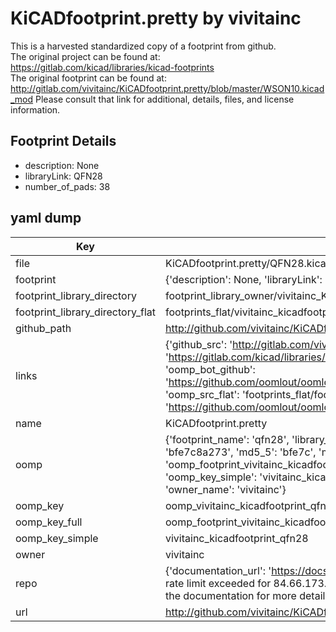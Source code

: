 # KiCADfootprint.pretty by vivitainc  
This is a harvested standardized copy of a footprint from github.  
The original project can be found at:  
https://gitlab.com/kicad/libraries/kicad-footprints  
The original footprint can be found at:
http://gitlab.com/vivitainc/KiCADfootprint.pretty/blob/master/WSON10.kicad_mod
Please consult that link for additional, details, files, and license information.  
## Footprint Details
* description: None  
* libraryLink: QFN28  
* number_of_pads: 38  
## yaml dump  
| Key | Value |  
| --- | --- |  
| file | KiCADfootprint.pretty/QFN28.kicad_mod |  
| footprint | {'description': None, 'libraryLink': 'QFN28', 'number_of_pads': 38} |  
| footprint_library_directory | footprint_library_owner/vivitainc_KiCADfootprint.pretty |  
| footprint_library_directory_flat | footprints_flat/vivitainc_kicadfootprint_qfn28/working |  
| github_path | http://github.com/vivitainc/KiCADfootprint.pretty/blob/master/QFN28.kicad_mod |  
| links | {'github_src': 'http://gitlab.com/vivitainc/KiCADfootprint.pretty/blob/master/WSON10.kicad_mod', 'github_src_repo': 'https://gitlab.com/kicad/libraries/kicad-footprints', 'oomp_bot': 'footprints/vivitainc_kicadfootprint_qfn28/working', 'oomp_bot_github': 'https://github.com/oomlout/oomlout_oomp_footprint_bot/tree/main/footprints/vivitainc_kicadfootprint_qfn28/working', 'oomp_src_flat': 'footprints_flat/footprints_flat/vivitainc_kicadfootprint_qfn28/working', 'oomp_src_flat_github': 'https://github.com/oomlout/oomlout_oomp_footprint_src/tree/main/footprints_flat/vivitainc_kicadfootprint_qfn28/working'} |  
| name | KiCADfootprint.pretty |  
| oomp | {'footprint_name': 'qfn28', 'library_name': 'kicadfootprint', 'md5': 'bfe7c8a273b772d8193f238bc87dcd3f', 'md5_10': 'bfe7c8a273', 'md5_5': 'bfe7c', 'md5_6': 'bfe7c8', 'oomp_key': 'oomp_vivitainc_kicadfootprint_qfn28', 'oomp_key_extra': 'oomp_footprint_vivitainc_kicadfootprint_qfn28', 'oomp_key_full': 'oomp_footprint_vivitainc_kicadfootprint_qfn28_bfe7c8', 'oomp_key_simple': 'vivitainc_kicadfootprint_qfn28', 'original_filename': 'KiCADfootprint.pretty/QFN28.kicad_mod', 'owner_name': 'vivitainc'} |  
| oomp_key | oomp_vivitainc_kicadfootprint_qfn28 |  
| oomp_key_full | oomp_footprint_vivitainc_kicadfootprint_qfn28 |  
| oomp_key_simple | vivitainc_kicadfootprint_qfn28 |  
| owner | vivitainc |  
| repo | {'documentation_url': 'https://docs.github.com/rest/overview/resources-in-the-rest-api#rate-limiting', 'message': "API rate limit exceeded for 84.66.173.59. (But here's the good news: Authenticated requests get a higher rate limit. Check out the documentation for more details.)"} |  
| url | http://github.com/vivitainc/KiCADfootprint.pretty |  

